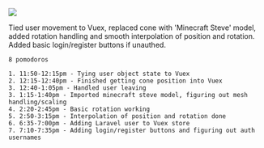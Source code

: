 ![](https://media.giphy.com/media/SGCHlm4WlCCTjDus6e/giphy.gif)

Tied user movement to Vuex, replaced cone with 'Minecraft Steve' model, added rotation handling and smooth interpolation of position and rotation. Added basic login/register buttons if unauthed.

	8 pomodoros

    1. 11:50-12:15pm - Tying user object state to Vuex
	2. 12:15-12:40pm - Finished getting cone position into Vuex
	3. 12:40-1:05pm - Handled user leaving
	3. 1:15-1:40pm - Imported minecraft steve model, figuring out mesh handling/scaling
	4. 2:20-2:45pm - Basic rotation working
	5. 2:50-3:15pm - Interpolation of position and rotation done
	6. 6:35-7:00pm - Adding Laravel user to Vuex store
    7. 7:10-7:35pm - Adding login/register buttons and figuring out auth usernames
